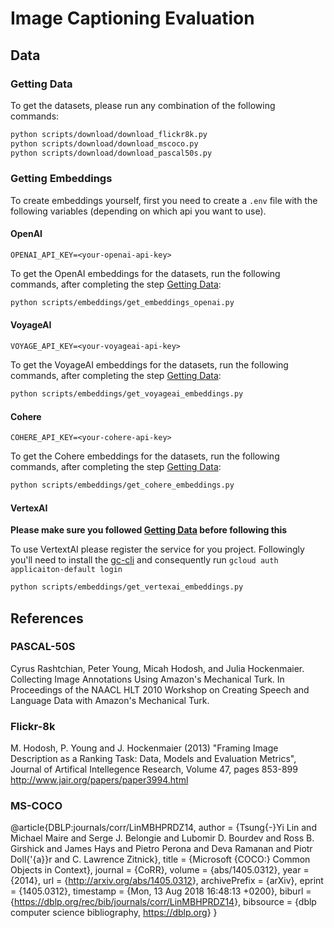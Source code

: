 # Image Captioning Evaluation

## Data

### Getting Data

To get the datasets, please run any combination of the following commands:

```bash
python scripts/download/download_flickr8k.py
python scripts/download/download_mscoco.py
python scripts/download/download_pascal50s.py
```

### Getting Embeddings

To create embeddings yourself, first you need to create a `.env` file with the following variables (depending on which api you want to use).

#### OpenAI

```env
OPENAI_API_KEY=<your-openai-api-key>
```

To get the OpenAI embeddings for the datasets, run the following commands, after completing the step [Getting Data](#getting-data):

```bash
python scripts/embeddings/get_embeddings_openai.py
```

#### VoyageAI

```env
VOYAGE_API_KEY=<your-voyageai-api-key>
```

To get the VoyageAI embeddings for the datasets, run the following commands, after completing the step [Getting Data](#getting-data):

```bash
python scripts/embeddings/get_voyageai_embeddings.py
```

#### Cohere

```env
COHERE_API_KEY=<your-cohere-api-key>
```

To get the Cohere embeddings for the datasets, run the following commands, after completing the step [Getting Data](#getting-data):

```bash
python scripts/embeddings/get_cohere_embeddings.py
```

#### VertexAI

**Please make sure you followed [Getting Data](#getting-data) before following this**

To use VertextAI please register the service for you project. Followingly you'll need to install the [gc-cli](https://cloud.google.com/sdk/docs/install?hl=de) and consequently run `gcloud auth applicaiton-default login`

```bash
python scripts/embeddings/get_vertexai_embeddings.py
```

## References

### PASCAL-50S

Cyrus Rashtchian, Peter Young, Micah Hodosh, and Julia Hockenmaier. Collecting Image Annotations Using Amazon's Mechanical Turk. In Proceedings of the NAACL HLT 2010 Workshop on Creating Speech and Language Data with Amazon's Mechanical Turk.

### Flickr-8k

M. Hodosh, P. Young and J. Hockenmaier (2013) "Framing Image Description as a Ranking Task: Data, Models and Evaluation Metrics", Journal of Artifical Intellegence Research, Volume 47, pages 853-899
<http://www.jair.org/papers/paper3994.html>

### MS-COCO

@article{DBLP:journals/corr/LinMBHPRDZ14,
author    = {Tsung{-}Yi Lin and Michael Maire and Serge J. Belongie and Lubomir D. Bourdev and Ross B. Girshick and James Hays and Pietro Perona and Deva Ramanan and Piotr Doll{'{a}}r and C. Lawrence Zitnick},
title     = {Microsoft {COCO:} Common Objects in Context},
journal   = {CoRR},
volume    = {abs/1405.0312},
year      = {2014},
url       = {<http://arxiv.org/abs/1405.0312>},
archivePrefix = {arXiv},
eprint    = {1405.0312},
timestamp = {Mon, 13 Aug 2018 16:48:13 +0200},
biburl    = {<https://dblp.org/rec/bib/journals/corr/LinMBHPRDZ14>},
bibsource = {dblp computer science bibliography, <https://dblp.org>}
}
